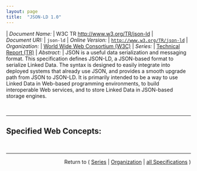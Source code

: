 ```yaml
---
layout: page
title:  "JSON-LD 1.0"
---
```


| *Document Name:* | W3C TR http://www.w3.org/TR/json-ld
| *Document URI:* | `json-ld`
| *Online Version:* | [`http://www.w3.org/TR/json-ld`](http://www.w3.org/TR/json-ld)
| *Organization:* | [World Wide Web Consortium (W3C)](..  "List of specification series by this organization")
| *Series:* | [Technical Report (TR)](.  "List of specifications in this series")
| *Abstract:* | JSON is a useful data serialization and messaging format. This specification defines JSON-LD, a JSON-based format to serialize Linked Data. The syntax is designed to easily integrate into deployed systems that already use JSON, and provides a smooth upgrade path from JSON to JSON-LD. It is primarily intended to be a way to use Linked Data in Web-based programming environments, to build interoperable Web services, and to store Linked Data in JSON-based storage engines.

<br/>
<hr/>

## Specified Web Concepts:



<br/>
<hr/>

<p style="text-align: right">Return to ( <a href="./">Series</a> | <a href="../">Organization</a> | <a href="../../">all Specifications</a> )</p>